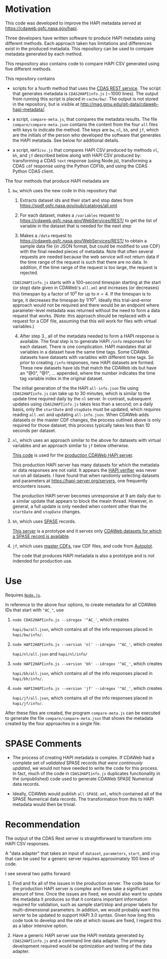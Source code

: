 # Motivation

This code was developed to improve the HAPI metadata served at https://cdaweb.gsfc.nasa.gov/hapi.

Three developers have written software to produce HAPI metadata using different methods. Each approach taken has limitations and differences exist in the produced metadata. This repository can be used to compare metadata generated by each method.

This respository also contains code to compare HAPI CSV generated using five different methods.

This repository contains

* scripts for a fourth method that uses the [CDAS REST service](https://cdaweb.gsfc.nasa.gov/WebServices/REST/). The script that generates metadata is `CDAS2HAPIinfo.js` ($\sim$1000 lines). The output from running this script is placed in `cache/bw/`. The output is not stored in the repository, but is visible at http://mag.gmu.edu/git-data/cdaweb-hapi-metadata/.

* a script, `compare-meta.js`, that compares the metadata results. The file `compare/compare-meta.json` contains the content from the four `all` files with keys to indicate the method. The keys are `bw`, `nl`, `bh`, and `jf`, which are the initials of the person who developed the software that generates the HAPI metatada. See below for additional details.

* a script, `HAPIcsv.js` that compares HAPI CSV produced by methods `nl`, `bh`, and `jf` described below along with HAPI CSV produced by: transforming a CDAS `text` response (using Node.js), transforming a CDAS `cdf` response using the Python CDFlib, and using the CDAS Python CDAS client.

The four methods that produce HAPI metadata are

1. `bw`, which uses the new code in this repository that 

   1. Extracts dataset ids and their start and stop dates from https://spdf.gsfc.nasa.gov/pub/catalogs/all.xml

   2. For each dataset, makes a `/variables` request to https://cdaweb.gsfc.nasa.gov/WebServices/REST/ to get the list of variable in the dataset that is needed for the next step

   3. Makes a `/data` request to https://cdaweb.gsfc.nasa.gov/WebServices/REST/ to obtain a sample data file (in JSON format, but could be modified to use CDF) with the final needed pieces of metadata. Note that often several requests are needed because the web service will not return data if the time range of the request is such that there are no data. In addition, if the time range of the request is too large, the request is rejected.

   `CDAS2HAPIinfo.js` starts with a 100-second timespan starting at the start (or stop) date given in CDAWeb's `all.xml` and increases (or decreases) this timespan by a factor of $10^n$ for up to $n=4$. If the timespan is to large, it decreases the timespan by $1/10^n$. Ideally this trial-and-error approach would not be required and there would be an endpoint where parameter-level metadata was returned without the need to form a data request that works. (Note: this approach should be replaced with a request for a CDF file, assuming that this will work for files with virtual variables.)

   4. After step 3., all of the metadata needed to form a HAPI response is available. The final step is to generate HAPI `/info` responses for each dataset. There is one complication. HAPI mandates that all variables in a dataset have the same time tags. Some CDAWeb datasets have datasets with variables with different time tags. So prior to creating `/info` responses, new HAPI datasets are formed. These new datasets have ids that match the CDAWeb ids but have an "@0", "@1", ... appended, where the number indicates the time tag variable index in the original dataset.

   The initial generation of the the HAPI `all-info.json` file using `CDAS2HAPIinfo.js` can take up to 30 minutes, which is similar to the update time required daily by the `nl` server. In contrast, subsequent updates using `CDAS2HAPIinfo.js` takes less than a second; on a daily basis, only the `startDate` and `stopDate` must be updated, which requires reading `all.xml` and updating `all-info.json`. When CDAWeb adds datasets or the master CDF changes, the process outlined above is only required for those dataset; this process typically takes less than 10 seconds per dataset.

2. `nl`, which uses an approach similar to the above for datasets with virtual variables and an approach similar to `jf` below otherwise.

   [This code](https://git.mysmce.com/spdf/hapi-nand) is used for the [production CDAWeb HAPI server](https://cdaweb.gsfc.nasa.gov/hapi).

   This production HAPI server has many datasets for which the metadata or data responses are not valid. It appears the [HAPI verifier](https://hapi-server.org/verify) was never run on all datasets. I have found that when randomly selecting datasets and parameters at https://hapi-server.org/servers, one frequently encounters issues.

   The production HAPI server becomes unresponsive at 9 am daily due to a similar update that appears to block the meain thread. However, in general, a full update is only needed when content other than the `startDate` and `stopDate` changes. 

3. `bh`, which uses [SPASE](https://spase-group.org/) records. 

   [This server](https://cdaweb.gsfc.nasa.gov/registry/hdp/hapi/) is a prototype and it serves only [CDAWeb datasets for which a SPASE record is available](https://github.com/hpde/SMWG/tree/master/Repository/NASA).

4. `jf`, which uses [master CDFs](https://cdaweb.gsfc.nasa.gov/pub/software/cdawlib/0MASTERS/), raw CDF files, and code from [Autoplot](https://sourceforge.net/p/autoplot/code/HEAD/tree/).

   The code that produces HAPI metadata is also a prototype and is not indended for production use.

# Use

Requires [`Node.js`](https://nodejs.org/en/).

In reference to the above four options, to create metadata for all CDAWeb IDs that start with `"AC_"`, use

1. `node CDAS2HAPIinfo.js --idregex '^AC_'`, which creates 

   `hapi/bw/all.json`, which contains all of the info responses placed in `hapi/bw/info/`.

2. `node HAPI2HAPIinfo.js --version 'nl' --idregex '^AC_'`, which creates

   `hapi/nl/all.json` and `hapi/nl/info/`

3. `node HAPI2HAPIinfo.js --version 'bh' --idregex '^AC_'`, which creates

   `hapi/bh/all.json`, which contains all of the info responses placed in `hapi/bh/info/`.

4. `node HAPI2HAPIinfo.js --version 'jf' --idregex '^AC_'`, which creates

   `hapi/jf/all.json`, which contains all of the info responses placed in `hapi/jf/info/`.

After these files are created, the program `compare-meta.js` can be executed to generate the file `compare/compare-meta.json` that shows the metadata created by the four approaches in a single file.

# SPASE Comments

* The process of creating HAPI metadata is complex. If CDAWeb had a complete set of _validated_ SPASE records _that were continously updated_, we would not have needed to write the code for this process. In fact, much of the code in `CDAS2HAPIinfo.js` duplicates functionality in the (unpublished) code used to generate CDAWeb SPASE Numerical data records.

* Ideally, CDAWeb would publish `all-SPASE.xml`, which contained all of the SPASE Numerical data records. The transformation from this to HAPI metadata would then be trivial.

# Recommendation

The output of the CDAS Rest server is straightforward to transform into HAPI CSV responses.

A "data adapter" that takes an input of `dataset`, `parameters`, `start`, and `stop` that can be used for a generic server requires approximately $100$ lines of code.

I see several two paths forward:

1. Find and fix all of the issues in the production server. The code base for the production HAPI server is complex and fixes take a significant amount of time. Once the issues are fixed, we would also want to update the metadata it produces so that it contains important information required for validation, such as sample start/stop and proper labels for multi-dimensional parameters. In addition, we would probably want this server to be updated to support HAPI 3.0 syntax. Given how long this code took to develop and the rate at which issues are fixed, I regard this as a labor intensive option.

2. Have a generic HAPI server use the HAPI metdata generated by `CDAS2HAPIinfo.js` and a command line data adapter. The primary development required would be optimization and testing of the data adapter.

